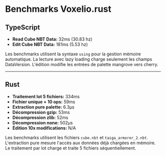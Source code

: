 # Benchmarks Voxelio.rust

## TypeScript

- **Read Cube NBT Data:** 32ms (30.83 hz)
- **Edit Cube NBT Data:** 181ms (5.53 hz)

Les benchmarks utilisent la syntaxe `using` pour la gestion mémoire automatique.
La lecture avec lazy loading charge seulement les champs DataVersion. L'édition
modifie les entrées de palette mangrove vers cherry.

---

## Rust

- **Traitement lot 5 fichiers:** 334ms
- **Fichier unique + 10 ops:** 59ms
- **Extraction pure palette:** 6.3µs
- **Décompression gzip:** 53ms
- **Décompression zlib:** 52ms
- **Décompression none:** 502µs
- **Édition 10x modifications:** N/A

Les benchmarks utilisent les fichiers `cube.nbt` et `taiga_armorer_2.nbt`.
L'extraction pure mesure l'accès aux données déjà chargées en mémoire. Le
traitement par lot charge et traite 5 fichiers séquentiellement.
